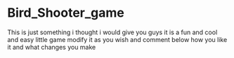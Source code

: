 # Bird_Shooter_game
This is just something i thought i would give you guys
 it is a fun and cool and easy little game modify it as you wish and comment below how you like it and what changes you make
